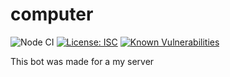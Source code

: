 # computer

![Node CI](https://github.com/Er2pkg/computer/workflows/Node%20CI/badge.svg?branch=master) [![License: ISC](https://img.shields.io/badge/License-ISC-blue.svg)](https://opensource.org/licenses/ISC) [![Known Vulnerabilities](https://snyk.io/test/github/er2pkg/computer/badge.svg?targetFile=package.json)](https://snyk.io/test/github/er2pkg/computer?targetFile=package.json)

This bot was made for a my server
